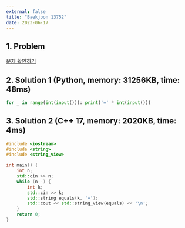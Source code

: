 ```yaml
---
external: false
title: "Baekjoon 13752"
date: 2023-06-17
---
```


## 1. Problem

[문제 확인하기](https://www.acmicpc.net/problem/13752)

## 2. Solution 1 (Python, memory: 31256KB, time: 48ms)

```python
for _ in range(int(input())): print('=' * int(input()))
```

## 3. Solution 2 (C++ 17, memory: 2020KB, time: 4ms)

```cpp
#include <iostream>
#include <string>
#include <string_view>

int main() {
    int n;
    std::cin >> n;
    while (n--) {
        int k;
        std::cin >> k;
        std::string equals(k, '=');
        std::cout << std::string_view(equals) << '\n';
    }
    return 0;
}
```
